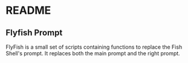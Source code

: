 # README #

## Flyfish Prompt ##
FlyFish is a small set of scripts containing functions to replace the Fish Shell's prompt. It replaces both
the main prompt and the right prompt.
